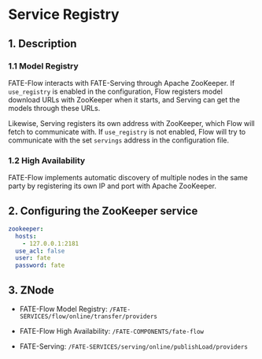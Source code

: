 # Service Registry

## 1. Description

### 1.1 Model Registry

FATE-Flow interacts with FATE-Serving through Apache ZooKeeper. If `use_registry` is enabled in the configuration, Flow registers model download URLs with ZooKeeper when it starts, and Serving can get the models through these URLs.

Likewise, Serving registers its own address with ZooKeeper, which Flow will fetch to communicate with. If `use_registry` is not enabled, Flow will try to communicate with the set `servings` address in the configuration file.

### 1.2 High Availability

FATE-Flow implements automatic discovery of multiple nodes in the same party by registering its own IP and port with Apache ZooKeeper.

## 2. Configuring the ZooKeeper service

```yaml
zookeeper:
  hosts:
    - 127.0.0.1:2181
  use_acl: false
  user: fate
  password: fate
```

## 3. ZNode

- FATE-Flow Model Registry: `/FATE-SERVICES/flow/online/transfer/providers`

- FATE-Flow High Availability: `/FATE-COMPONENTS/fate-flow`

- FATE-Serving: `/FATE-SERVICES/serving/online/publishLoad/providers`
